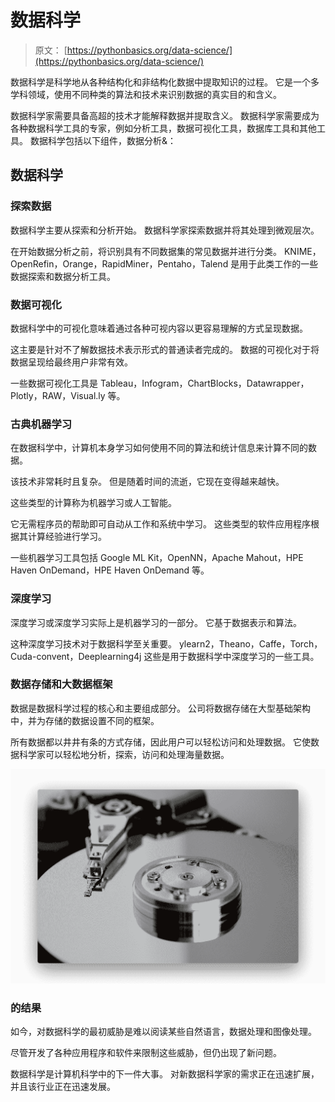 # 数据科学

> 原文： [https://pythonbasics.org/data-science/](https://pythonbasics.org/data-science/)

数据科学是科学地从各种结构化和非结构化数据中提取知识的过程。 它是一个多学科领域，使用不同种类的算法和技术来识别数据的真实目的和含义。

数据科学家需要具备高超的技术才能解释数据并提取含义。 数据科学家需要成为各种数据科学工具的专家，例如分析工具，数据可视化工具，数据库工具和其他工具。 数据科学包括以下组件，数据分析&：



## 数据科学

### 探索数据

数据科学主要从探索和分析开始。 数据科学家探索数据并将其处理到微观层次。

在开始数据分析之前，将识别具有不同数据集的常见数据并进行分类。 KNIME，OpenRefin，Orange，RapidMiner，Pentaho，Talend 是用于此类工作的一些数据探索和数据分析工具。

### 数据可视化

数据科学中的可视化意味着通过各种可视内容以更容易理解的方式呈现数据。

这主要是针对不了解数据技术表示形式的普通读者完成的。 数据的可视化对于将数据呈现给最终用户非常有效。

一些数据可视化工具是 Tableau，Infogram，ChartBlocks，Datawrapper，Plotly，RAW，Visual.ly 等。

### 古典机器学习

在数据科学中，计算机本身学习如何使用不同的算法和统计信息来计算不同的数据。

该技术非常耗时且复杂。 但是随着时间的流逝，它现在变得越来越快。

这些类型的计算称为机器学习或人工智能。

它无需程序员的帮助即可自动从工作和系统中学习。 这些类型的软件应用程序根据其计算经验进行学习。

一些机器学习工具包括 Google ML Kit，OpenNN，Apache Mahout，HPE Haven OnDemand，HPE Haven OnDemand 等。

### 深度学习

深度学习或深度学习实际上是机器学习的一部分。 它基于数据表示和算法。

这种深度学习技术对于数据科学至关重要。 ylearn2，Theano，Caffe，Torch，Cuda-convent，Deeplearning4j 这些是用于数据科学中深度学习的一些工具。

### 数据存储和大数据框架

数据是数据科学过程的核心和主要组成部分。 公司将数据存储在大型基础架构中，并为存储的数据设置不同的框架。

所有数据都以井井有条的方式存储，因此用户可以轻松访问和处理数据。 它使数据科学家可以轻松地分析，探索，访问和处理海量数据。

![big data](img/e238a9edc229de15d7efe37f83b76b42.jpg)

### 的结果

如今，对数据科学的最初威胁是难以阅读某些自然语言，数据处理和图像处理。

尽管开发了各种应用程序和软件来限制这些威胁，但仍出现了新问题。

数据科学是计算机科学中的下一件大事。 对新数据科学家的需求正在迅速扩展，并且该行业正在迅速发展。